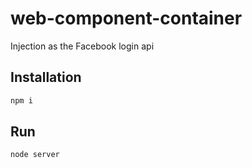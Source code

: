 # web-component-container

Injection as the Facebook login api

## Installation

```sh
npm i
```

## Run

```sh
node server
```
